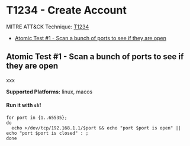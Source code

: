 # T1234 - Create Account
MITRE ATT&CK Technique: [T1234](https://attack.mitre.org/wiki/Technique/T1234)


- [Atomic Test #1 - Scan a bunch of ports to see if they are open](#atomic-test-1---scan-a-bunch-of-ports-to-see-if-they-are-open)


## Atomic Test #1 - Scan a bunch of ports to see if they are open
xxx

**Supported Platforms:** linux, macos


#### Run it with `sh`!
```
for port in {1..65535};
do
  echo >/dev/tcp/192.168.1.1/$port && echo "port $port is open" || echo "port $port is closed" : ;
done

```
